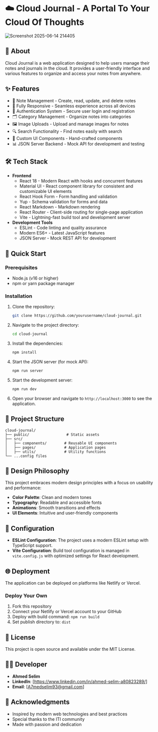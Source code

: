 # ☁️ Cloud Journal - A Portal To Your Cloud Of Thoughts
![Screenshot 2025-06-14 214405](https://github.com/user-attachments/assets/79250274-0f32-49d0-afca-12ad9b514367)

## 📖 About
Cloud Journal is a web application designed to help users manage their notes and journals in the cloud. It provides a user-friendly interface and various features to organize and access your notes from anywhere.

## ✨ Features
- 📝 Note Management - Create, read, update, and delete notes
- 📱 Fully Responsive - Seamless experience across all devices
- 🔐 Authentication System - Secure user login and registration
- 🗂️ Category Management - Organize notes into categories
- 🖼️ Image Uploads - Upload and manage images for notes
- 🔍 Search Functionality - Find notes easily with search
- 🎨 Custom UI Components - Hand-crafted components
- 📊 JSON Server Backend - Mock API for development and testing


## 🛠️ Tech Stack
- **Frontend**
  - React 18 - Modern React with hooks and concurrent features
  - Material UI - React component library for consistent and customizable UI elements
  - React Hook Form - Form handling and validation
  - Yup - Schema validation for forms and data
  - React Markdown - Markdown rendering
  - React Router - Client-side routing for single-page application
  - Vite - Lightning-fast build tool and development server
- **Development Tools**
  - ESLint - Code linting and quality assurance
  - Modern ES6+ - Latest JavaScript features
  - JSON Server - Mock REST API for development

## 🚀 Quick Start
### Prerequisites
- Node.js (v16 or higher)
- npm or yarn package manager

### Installation
1. Clone the repository:
   ```bash
   git clone https://github.com/yourusername/cloud-journal.git
   ```
2. Navigate to the project directory:
   ```bash
   cd cloud-journal
   ```
3. Install the dependencies:
   ```bash
   npm install
   ```
4. Start the JSON server (for mock API):
   ```bash
   npm run server
   ```
5. Start the development server:
   ```bash
   npm run dev
   ```
6. Open your browser and navigate to `http://localhost:3000` to see the application.

## 📁 Project Structure
```
cloud-journal/
├── public/                 # Static assets
├── src/
│   ├── components/        # Reusable UI components
│   ├── pages/             # Application pages
│   ├── utils/             # Utility functions
└── ...config files
```

## 🎨 Design Philosophy
This project embraces modern design principles with a focus on usability and performance:
- **Color Palette**: Clean and modern tones
- **Typography**: Readable and accessible fonts
- **Animations**: Smooth transitions and effects
- **UI Elements**: Intuitive and user-friendly components

## 🔧 Configuration
- **ESLint Configuration**: The project uses a modern ESLint setup with TypeScript support.
- **Vite Configuration**: Build tool configuration is managed in `vite.config.js` with optimized settings for React development.

## 🌐 Deployment
The application can be deployed on platforms like Netlify or Vercel.

### Deploy Your Own
1. Fork this repository
2. Connect your Netlify or Vercel account to your GitHub
3. Deploy with build command: `npm run build`
4. Set publish directory to: `dist`


## 📄 License
This project is open source and available under the MIT License.

## 👨‍💻 Developer
- **Ahmed Selim**
- **LinkedIn**: [https://www.linkedin.com/in/ahmed-selim-a80823289/]
- **Email**: [A7medselim93@gmail.com]

## 🙏 Acknowledgments
- Inspired by modern web technologies and best practices
- Special thanks to the ITI community
- Made with passion and dedication
